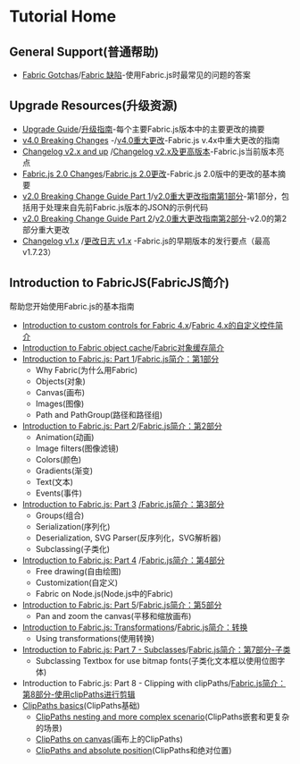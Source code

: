 # Tutorial Home



## General Support(普通帮助)

- [Fabric Gotchas](http://fabricjs.com/fabric-gotchas)/[Fabric 缺陷](https://github.com/eternitywith/fabric.js-docs-cn/blob/master/Tutorial/FabricJS%20gotchas%20.md)-使用Fabric.js时最常见的问题的答案

## Upgrade Resources(升级资源)

- [Upgrade Guide](http://fabricjs.com/upgrade-guide)/[升级指南](#)-每个主要Fabric.js版本中的主要更改的摘要
- [v4.0 Breaking Changes](http://fabricjs.com/v4-breaking-changes) -/[v4.0重大更改](#)-Fabric.js v.4x中重大更改的指南
- [Changelog v2.x and up](http://fabricjs.com/changelog) /[Changelog v2.x及更高版本](#)-Fabric.js当前版本亮点
- [Fabric.js 2.0 Changes](http://fabricjs.com/changes-introduction)/[Fabric.js 2.0更改](#)-Fabric.js 2.0版中的更改的基本摘要
- [v2.0 Breaking Change Guide Part 1](http://fabricjs.com/v2-breaking-changes)/[v2.0重大更改指南第1部分](#)-第1部分，包括用于处理来自先前Fabric.js版本的JSON的示例代码
- [v2.0 Breaking Change Guide Part 2](http://fabricjs.com/v2-breaking-changes-2)/[v2.0重大更改指南第2部分](#)-v2.0的第2部分重大更改
- [Changelog v1.x](http://fabricjs.com/fabric-changelog-old) /[更改日志 v1.x](#) -Fabric.js的早期版本的发行要点（最高v1.7.23）

## Introduction to FabricJS(FabricJS简介)

帮助您开始使用Fabric.js的基本指南

- [Introduction to custom controls for Fabric 4.x](http://fabricjs.com/controls-api)/[Fabric 4.x的自定义控件简介](https://github.com/eternitywith/fabric.js-docs-cn/blob/master/Tutorial/Introduction%20to%20custom%20controls%20for%20Fabric%204.x.md)
- [Introduction to Fabric object cache](http://fabricjs.com/fabric-object-caching)/[Fabric对象缓存简介](https://github.com/eternitywith/fabric.js-docs-cn/blob/master/Tutorial/Fabric.js%20Object%20caching%20.md)
- [Introduction to Fabric.js: Part 1](http://fabricjs.com/fabric-intro-part-1)/[Fabric.js简介：第1部分](https://github.com/eternitywith/fabric.js-docs-cn/blob/master/Tutorial/Introduction%20to%20Fabric.js:%20Part%201.md)
  - Why Fabric(为什么用Fabric)
  - Objects(对象)
  - Canvas(画布)
  - Images(图像)
  - Path and PathGroup(路径和路径组)
- [Introduction to Fabric.js: Part 2](http://fabricjs.com/fabric-intro-part-2)/[Fabric.js简介：第2部分](https://github.com/eternitywith/fabric.js-docs-cn/blob/master/Tutorial/Introduction%20to%20Fabric.js.%20Part%202.md)
  - Animation(动画)
  - Image filters(图像滤镜)
  - Colors(颜色)
  - Gradients(渐变)
  - Text(文本)
  - Events(事件)
- [Introduction to Fabric.js: Part 3](http://fabricjs.com/fabric-intro-part-3) [/Fabric.js简介：第3部分](https://github.com/eternitywith/fabric.js-docs-cn/blob/master/Tutorial/Introduction%20to%20Fabric.js.%20Part%203.md)
  - Groups(组合)
  - Serialization(序列化)
  - Deserialization, SVG Parser(反序列化，SVG解析器)
  - Subclassing(子类化)
- [Introduction to Fabric.js: Part 4](http://fabricjs.com/fabric-intro-part-4) /[Fabric.js简介：第4部分](https://github.com/eternitywith/fabric.js-docs-cn/blob/master/Tutorial/Introduction%20to%20Fabric.js.%20Part%204.%20.md)
  - Free drawing(自由绘图)
  - Customization(自定义)
  - Fabric on Node.js(Node.js中的Fabric)
- [Introduction to Fabric.js: Part 5](http://fabricjs.com/fabric-intro-part-5)/[Fabric.js简介：第5部分](https://github.com/eternitywith/fabric.js-docs-cn/blob/master/Tutorial/Zoom%20and%20pan,%20introduction%20to%20FabricJS%20part%205%20.md)
  - Pan and zoom the canvas(平移和缩放画布)
- [Introduction to Fabric.js: Transformations](http://fabricjs.com/using-transformations)/[Fabric.js简介：转换](https://github.com/eternitywith/fabric.js-docs-cn/blob/master/Tutorial/Using%20transformations,%20Introduction%20to%20Fabric.js%20Part%206%20.md)
  - Using transformations(使用转换)
- [Introduction to Fabric.js: Part 7 - Subclasses](http://fabricjs.com/subclassing-tutorial)/[Fabric.js简介：第7部分-子类](https://github.com/eternitywith/fabric.js-docs-cn/blob/master/Tutorial/Introduction%20to%20Fabric.js:%20Part%207%20-%20Subclasses.md)
  - Subclassing Textbox for use bitmap fonts(子类化文本框以使用位图字体)
- Introduction to Fabric.js: Part 8 - Clipping with clipPaths/[Fabric.js简介：第8部分-使用clipPaths进行剪辑](https://github.com/eternitywith/fabric.js-docs-cn/blob/master/Tutorial/Introduction%20to%20Fabric.js:%20Part%208%20-%20Clipping%20with%20clipPaths%20.md)
- [ClipPaths basics](http://fabricjs.com/clippath-part1)(ClipPaths基础)
  - [ClipPaths nesting and more complex scenario](http://fabricjs.com/clippath-part2)(ClipPaths嵌套和更复杂的场景)
  - [ClipPaths on canvas](http://fabricjs.com/clippath-part3)(画布上的ClipPaths)
  - [ClipPaths and absolute position](http://fabricjs.com/clippath-part4)(ClipPaths和绝对位置)

